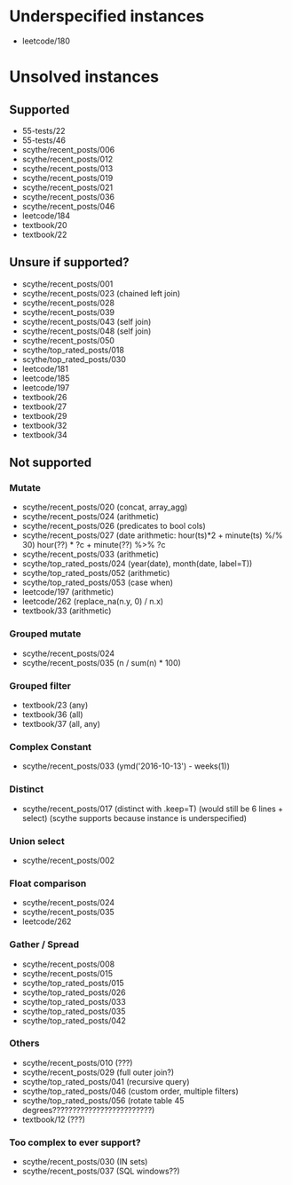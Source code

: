 # Underspecified instances
- leetcode/180

# Unsolved instances

## Supported
- 55-tests/22
- 55-tests/46
- scythe/recent_posts/006
- scythe/recent_posts/012
- scythe/recent_posts/013
- scythe/recent_posts/019
- scythe/recent_posts/021
- scythe/recent_posts/036
- scythe/recent_posts/046
- leetcode/184
- textbook/20
- textbook/22

## Unsure if supported?
- scythe/recent_posts/001
- scythe/recent_posts/023 (chained left join)
- scythe/recent_posts/028
- scythe/recent_posts/039
- scythe/recent_posts/043 (self join)
- scythe/recent_posts/048 (self join)
- scythe/recent_posts/050
- scythe/top_rated_posts/018
- scythe/top_rated_posts/030
- leetcode/181
- leetcode/185
- leetcode/197
- textbook/26
- textbook/27
- textbook/29
- textbook/32
- textbook/34

## Not supported

### Mutate
- scythe/recent_posts/020 (concat, array_agg)
- scythe/recent_posts/024 (arithmetic)
- scythe/recent_posts/026 (predicates to bool cols)
- scythe/recent_posts/027 (date arithmetic: hour(ts)*2 + minute(ts) %/% 30)           hour(??) * ?c + minute(??) %>% ?c
- scythe/recent_posts/033 (arithmetic)
- scythe/top_rated_posts/024 (year(date), month(date, label=T))
- scythe/top_rated_posts/052 (arithmetic)
- scythe/top_rated_posts/053 (case when)
- leetcode/197 (arithmetic)
- leetcode/262 (replace_na(n.y, 0) / n.x)
- textbook/33 (arithmetic)

### Grouped mutate
- scythe/recent_posts/024
- scythe/recent_posts/035 (n / sum(n) * 100)

### Grouped filter
- textbook/23 (any)
- textbook/36 (all)
- textbook/37 (all, any)

### Complex Constant
- scythe/recent_posts/033 (ymd('2016-10-13') - weeks(1))

### Distinct
- scythe/recent_posts/017 (distinct with .keep=T) (would still be 6 lines + select) (scythe supports because instance is underspecified)

### Union select
- scythe/recent_posts/002

### Float comparison
- scythe/recent_posts/024
- scythe/recent_posts/035
- leetcode/262

### Gather / Spread
- scythe/recent_posts/008
- scythe/recent_posts/015
- scythe/top_rated_posts/015
- scythe/top_rated_posts/026
- scythe/top_rated_posts/033
- scythe/top_rated_posts/035
- scythe/top_rated_posts/042

### Others
- scythe/recent_posts/010 (???)
- scythe/recent_posts/029 (full outer join?)
- scythe/top_rated_posts/041 (recursive query)
- scythe/top_rated_posts/046 (custom order, multiple filters)
- scythe/top_rated_posts/056 (rotate table 45 degrees?????????????????????????)
- textbook/12 (???)

### Too complex to ever support?
- scythe/recent_posts/030 (IN sets)
- scythe/recent_posts/037 (SQL windows??)